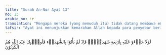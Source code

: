 ```yaml
---
title: "Surah An-Nur Ayat 13"
no: 13
arabic_no: ١٣
translation: "Mengapa mereka (yang menuduh itu) tidak datang membawa empat saksi? Oleh karena mereka tidak membawa saksi-saksi, maka mereka itu dalam pandangan Allah adalah orang-orang yang berdusta."
tafsir: "Ayat ini menunjukkan kemarahan Allah kepada para penyebar berita bohong itu, mengapa mereka tidak mendatangkan empat orang saksi atas kebenaran fitnahan yang disebarkan dan dituduhkan kepada Aisyah r.a. itu? Tidak didatangkannya empat orang saksi oleh mereka itu, berarti bahwa mereka itu bohong, baik di sisi Allah maupun di kalangan manusia."
---
```

لَوْلَا جَاۤءُوْ عَلَيْهِ بِاَرْبَعَةِ شُهَدَاۤءَۚ فَاِذْ لَمْ يَأْتُوْا بِالشُّهَدَاۤءِ فَاُولٰۤىِٕكَ عِنْدَ اللّٰهِ هُمُ الْكٰذِبُوْنَ